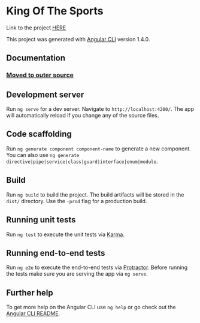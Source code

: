 # King Of The Sports

Link to the project [HERE](https://kingofthesports.herokuapp.com/)

This project was generated with [Angular CLI](https://github.com/angular/angular-cli) version 1.4.0.

## Documentation
### [Moved to outer source](https://cdn.rawgit.com/TheThreateningHippopotamuss/KingOfTheSports/6a8c03a1/KingOfTheSports/kingofthedocs/index.html)

## Development server

Run `ng serve` for a dev server. Navigate to `http://localhost:4200/`. The app will automatically reload if you change any of the source files.

## Code scaffolding

Run `ng generate component component-name` to generate a new component. You can also use `ng generate directive|pipe|service|class|guard|interface|enum|module`.

## Build

Run `ng build` to build the project. The build artifacts will be stored in the `dist/` directory. Use the `-prod` flag for a production build.

## Running unit tests

Run `ng test` to execute the unit tests via [Karma](https://karma-runner.github.io).

## Running end-to-end tests

Run `ng e2e` to execute the end-to-end tests via [Protractor](http://www.protractortest.org/).
Before running the tests make sure you are serving the app via `ng serve`.

## Further help

To get more help on the Angular CLI use `ng help` or go check out the [Angular CLI README](https://github.com/angular/angular-cli/blob/master/README.md).